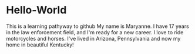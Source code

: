 # Hello-World
 This is a learning pathyway to github
My name is Maryanne. I have 17 years in the law enforcement field, and I'm ready for a new career. I love to ride motorcycles and horses. I've lived in Arizona, Pennsylvania and now my home in beautiful Kentucky!
